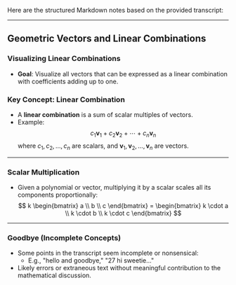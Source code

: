 Here are the structured Markdown notes based on the provided transcript:

---

## Geometric Vectors and Linear Combinations

### Visualizing Linear Combinations
- **Goal**: Visualize all vectors that can be expressed as a linear combination with coefficients adding up to one.

### Key Concept: Linear Combination
- A **linear combination** is a sum of scalar multiples of vectors.
- Example:
  $$
  c_1 \mathbf{v}_1 + c_2 \mathbf{v}_2 + \cdots + c_n \mathbf{v}_n
  $$
  where $c_1, c_2, \ldots, c_n$ are scalars, and $\mathbf{v}_1, \mathbf{v}_2, \ldots, \mathbf{v}_n$ are vectors.

---

### Scalar Multiplication
- Given a polynomial or vector, multiplying it by a scalar scales all its components proportionally:
  $$
  k \begin{bmatrix} a \\ b \\ c \end{bmatrix} =
  \begin{bmatrix} k \cdot a \\ k \cdot b \\ k \cdot c \end{bmatrix}
  $$

---

### Goodbye (Incomplete Concepts)
- Some points in the transcript seem incomplete or nonsensical:
  - E.g., "hello and goodbye," "27 hi sweetie..."
- Likely errors or extraneous text without meaningful contribution to the mathematical discussion.

